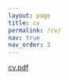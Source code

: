 ```yaml
---
layout: page
title: cv
permalink: /cv/
nav: true
nav_order: 3
---
```


[cv.pdf](https://drive.google.com/file/d/1_dZx8bD9MMBefmnIvsLSL4bhBztjgUo1/view?usp=sharing)
